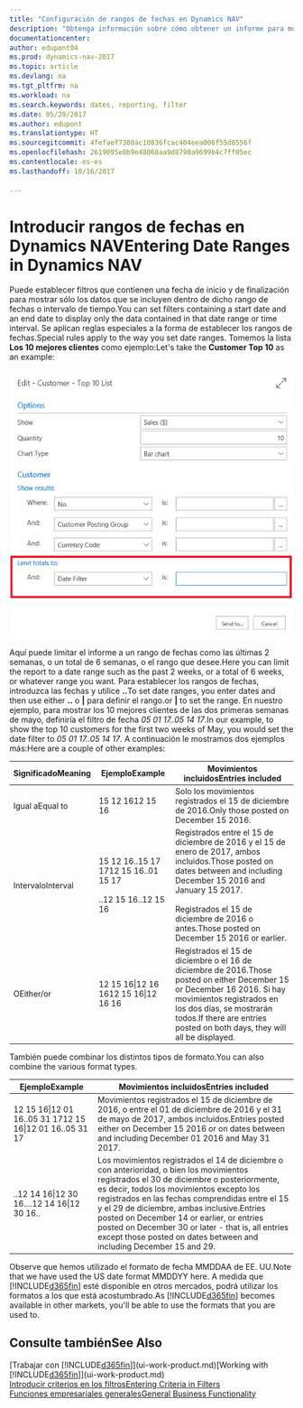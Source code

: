 ```yaml
---
title: "Configuración de rangos de fechas en Dynamics NAV"
description: "Obtenga información sobre cómo obtener un informe para mostrar datos de periodos de tiempo específicos mediante rangos de fechas en Dynamics NAV."
documentationcenter: 
author: edupont04
ms.prod: dynamics-nav-2017
ms.topic: article
ms.devlang: na
ms.tgt_pltfrm: na
ms.workload: na
ms.search.keywords: dates, reporting, filter
ms.date: 05/29/2017
ms.author: edupont
ms.translationtype: HT
ms.sourcegitcommit: 4fefaef7380ac10836fcac404eea006f55d8556f
ms.openlocfilehash: 2619095e8b9e48068aa9d8790a9699b4c7ff05ec
ms.contentlocale: es-es
ms.lasthandoff: 10/16/2017

---
```

# <a name="entering-date-ranges-in-dynamics-nav"></a><span data-ttu-id="3ed1b-103">Introducir rangos de fechas en Dynamics NAV</span><span class="sxs-lookup"><span data-stu-id="3ed1b-103">Entering Date Ranges in Dynamics NAV</span></span>
<span data-ttu-id="3ed1b-104">Puede establecer filtros que contienen una fecha de inicio y de finalización para mostrar sólo los datos que se incluyen dentro de dicho rango de fechas o intervalo de tiempo.</span><span class="sxs-lookup"><span data-stu-id="3ed1b-104">You can set filters containing a start date and an end date to display only the data contained in that date range or time interval.</span></span> <span data-ttu-id="3ed1b-105">Se aplican reglas especiales a la forma de establecer los rangos de fechas.</span><span class="sxs-lookup"><span data-stu-id="3ed1b-105">Special rules apply to the way you set date ranges.</span></span> <span data-ttu-id="3ed1b-106">Tomemos la lista **Los 10 mejores clientes** como ejemplo:</span><span class="sxs-lookup"><span data-stu-id="3ed1b-106">Let's take the **Customer Top 10** as an example:</span></span>

![Configurar un rango de fechas en la página de solicitud de la lista de los 10 mejores clientes](./media/ui-enter-date-ranges/customer-top10-list.png)

<span data-ttu-id="3ed1b-108">Aquí puede limitar el informe a un rango de fechas como las últimas 2 semanas, o un total de 6 semanas, o el rango que desee.</span><span class="sxs-lookup"><span data-stu-id="3ed1b-108">Here you can limit the report to a date range such as the past 2 weeks, or a total of 6 weeks, or whatever range you want.</span></span> <span data-ttu-id="3ed1b-109">Para establecer los rangos de fechas, introduzca las fechas y utilice **..**</span><span class="sxs-lookup"><span data-stu-id="3ed1b-109">To set date ranges, you enter dates and then use either **..**</span></span> <span data-ttu-id="3ed1b-110">o **|** para definir el rango.</span><span class="sxs-lookup"><span data-stu-id="3ed1b-110">or **|** to set the range.</span></span> <span data-ttu-id="3ed1b-111">En nuestro ejemplo, para mostrar los 10 mejores clientes de las dos primeras semanas de mayo, definiría el filtro de fecha *05 01 17..05 14 17*.</span><span class="sxs-lookup"><span data-stu-id="3ed1b-111">In our example, to show the top 10 customers for the first two weeks of May, you would set the date filter to *05 01 17..05 14 17*.</span></span>
<span data-ttu-id="3ed1b-112">A continuación le mostramos dos ejemplos más:</span><span class="sxs-lookup"><span data-stu-id="3ed1b-112">Here are a couple of other examples:</span></span>

| <span data-ttu-id="3ed1b-113">Significado</span><span class="sxs-lookup"><span data-stu-id="3ed1b-113">Meaning</span></span> | <span data-ttu-id="3ed1b-114">Ejemplo</span><span class="sxs-lookup"><span data-stu-id="3ed1b-114">Example</span></span> | <span data-ttu-id="3ed1b-115">Movimientos incluidos</span><span class="sxs-lookup"><span data-stu-id="3ed1b-115">Entries included</span></span> |
|---|---|---|
|<span data-ttu-id="3ed1b-116">Igual a</span><span class="sxs-lookup"><span data-stu-id="3ed1b-116">Equal to</span></span>| <span data-ttu-id="3ed1b-117">15 12 16</span><span class="sxs-lookup"><span data-stu-id="3ed1b-117">12 15 16</span></span> |<span data-ttu-id="3ed1b-118">Solo los movimientos registrados el 15 de diciembre de 2016.</span><span class="sxs-lookup"><span data-stu-id="3ed1b-118">Only those posted on December 15 2016.</span></span>|
|<span data-ttu-id="3ed1b-119">Intervalo</span><span class="sxs-lookup"><span data-stu-id="3ed1b-119">Interval</span></span>| <span data-ttu-id="3ed1b-120">15 12 16..15 17 17</span><span class="sxs-lookup"><span data-stu-id="3ed1b-120">12 15 16..01 15 17</span></span><br /><br /><span data-ttu-id="3ed1b-121">..12 15 16</span><span class="sxs-lookup"><span data-stu-id="3ed1b-121">..12 15 16</span></span>|<span data-ttu-id="3ed1b-122">Registrados entre el 15 de diciembre de 2016 y el 15 de enero de 2017, ambos incluidos.</span><span class="sxs-lookup"><span data-stu-id="3ed1b-122">Those posted on dates between and including December 15 2016 and January 15 2017.</span></span><br /><br /><span data-ttu-id="3ed1b-123">Registrados el 15 de diciembre de 2016 o antes.</span><span class="sxs-lookup"><span data-stu-id="3ed1b-123">Those posted on December 15 2016 or earlier.</span></span>|
|<span data-ttu-id="3ed1b-124">O</span><span class="sxs-lookup"><span data-stu-id="3ed1b-124">Either/or</span></span>|<span data-ttu-id="3ed1b-125">12 15 16&#124;12 16 16</span><span class="sxs-lookup"><span data-stu-id="3ed1b-125">12 15 16&#124;12 16 16</span></span>|<span data-ttu-id="3ed1b-126">Registrados el 15 de diciembre o el 16 de diciembre de 2016.</span><span class="sxs-lookup"><span data-stu-id="3ed1b-126">Those posted on either December 15 or December 16 2016.</span></span> <span data-ttu-id="3ed1b-127">Si hay movimientos registrados en los dos días, se mostrarán todos.</span><span class="sxs-lookup"><span data-stu-id="3ed1b-127">If there are entries posted on both days, they will all be displayed.</span></span>|

<span data-ttu-id="3ed1b-128">También puede combinar los distintos tipos de formato.</span><span class="sxs-lookup"><span data-stu-id="3ed1b-128">You can also combine the various format types.</span></span>

| <span data-ttu-id="3ed1b-129">Ejemplo</span><span class="sxs-lookup"><span data-stu-id="3ed1b-129">Example</span></span> | <span data-ttu-id="3ed1b-130">Movimientos incluidos</span><span class="sxs-lookup"><span data-stu-id="3ed1b-130">Entries included</span></span> |
|---|---|
|<span data-ttu-id="3ed1b-131">12 15 16&#124;12 01 16..05 31 17</span><span class="sxs-lookup"><span data-stu-id="3ed1b-131">12 15 16&#124;12 01 16..05 31 17</span></span> | <span data-ttu-id="3ed1b-132">Movimientos registrados el 15 de diciembre de 2016, o entre el 01 de diciembre de 2016 y el 31 de mayo de 2017, ambos incluidos.</span><span class="sxs-lookup"><span data-stu-id="3ed1b-132">Entries posted either on December 15 2016 or on dates between and including December 01 2016 and May 31 2017.</span></span> |
|<span data-ttu-id="3ed1b-133">..12 14 16&#124;12 30 16..</span><span class="sxs-lookup"><span data-stu-id="3ed1b-133">..12 14 16&#124;12 30 16..</span></span> | <span data-ttu-id="3ed1b-134">Los movimientos registrados el 14 de diciembre o con anterioridad, o bien los movimientos registrados el 30 de diciembre o posteriormente, es decir, todos los movimientos excepto los registrados en las fechas comprendidas entre el 15 y el 29 de diciembre, ambas inclusive.</span><span class="sxs-lookup"><span data-stu-id="3ed1b-134">Entries posted on December 14 or earlier, or entries posted on December 30 or later - that is, all entries except those posted on dates between and including December 15 and 29.</span></span> |

<span data-ttu-id="3ed1b-135">Observe que hemos utilizado el formato de fecha MMDDAA de EE. UU.</span><span class="sxs-lookup"><span data-stu-id="3ed1b-135">Note that we have used the US date format MMDDYY here.</span></span> <span data-ttu-id="3ed1b-136">A medida que [!INCLUDE[d365fin](includes/d365fin_md.md)] esté disponible en otros mercados, podrá utilizar los formatos a los que está acostumbrado.</span><span class="sxs-lookup"><span data-stu-id="3ed1b-136">As [!INCLUDE[d365fin](includes/d365fin_md.md)] becomes available in other markets, you'll be able to use the formats that you are used to.</span></span>

## <a name="see-also"></a><span data-ttu-id="3ed1b-137">Consulte también</span><span class="sxs-lookup"><span data-stu-id="3ed1b-137">See Also</span></span>
<span data-ttu-id="3ed1b-138">[Trabajar con [!INCLUDE[d365fin](includes/d365fin_long_md.md)]](ui-work-product.md)</span><span class="sxs-lookup"><span data-stu-id="3ed1b-138">[Working with [!INCLUDE[d365fin](includes/d365fin_long_md.md)]](ui-work-product.md)</span></span>  
[<span data-ttu-id="3ed1b-139">Introducir criterios en los filtros</span><span class="sxs-lookup"><span data-stu-id="3ed1b-139">Entering Criteria in Filters </span></span>](ui-enter-criteria-filters.md)  
[<span data-ttu-id="3ed1b-140">Funciones empresariales generales</span><span class="sxs-lookup"><span data-stu-id="3ed1b-140">General Business Functionality</span></span>](ui-across-business-areas.md)

